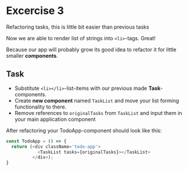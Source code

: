 # Excercise 3

Refactoring tasks, this is little bit easier than previous tasks

Now we are able to render list of strings into `<li>`-tags. Great!

Because our app will probably grow its good idea to refactor it for little smaller **components**.

## Task

- Substitute `<li></li>`-list-items with our previous made **Task**-components.
- Create **new component** named `TaskList` and move your list forming functionality to there.
- Remove references to `originalTasks` from `TaskList` and input them in your main application component

After refactoring your TodoApp-component should look like this:

```javascript
const TodoApp = () => {
  return (<div className='todo-app'>
            <TaskList tasks={originalTasks}></TaskList>
          </div>);
}
```
